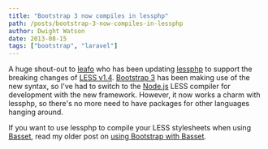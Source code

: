 ```yaml
---
title: "Bootstrap 3 now compiles in lessphp"
path: /posts/bootstrap-3-now-compiles-in-lessphp
author: Dwight Watson
date: 2013-08-15
tags: ["bootstrap", "laravel"]
---
```


A huge shout-out to [leafo](https://github.com/leafo) who has been updating [lessphp](https://github.com/leafo/lessphp) to support the breaking changes of [LESS v1.4](http://lesscss.org). [Bootstrap 3](http://getbootstrap.com) has been making use of the new syntax, so I've had to switch to the [Node.js](http://nodejs.org/) LESS compiler for development with the new framework. However, it now works a charm with lessphp, so there's no more need to have packages for other languages hanging around.

If you want to use lessphp to compile your LESS stylesheets when using [Basset](https://github.com/jasonlewis/basset), read my older post on [using Bootstrap with Basset](http://www.neontsunami.com/post/using-bootstrap-less-with-basset).
